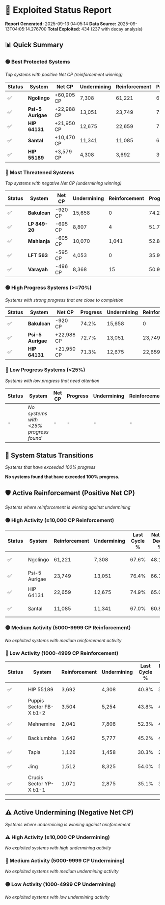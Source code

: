 # 🌟 Exploited Status Report

**Report Generated:** 2025-09-13 04:05:14
**Data Source:** 2025-09-13T04:05:14.276700
**Total Exploited:** 434 (237 with decay analysis)

## 📊 Quick Summary

### 🟢 **Best Protected Systems**
*Top systems with positive Net CP (reinforcement winning)*

| Status | System | Net CP | Undermining | Reinforcement | Progress |
|--------|--------|--------|-------------|---------------|----------|
| ✅ | **Ngolingo** | +60,905 CP | 7,308 | 61,221 | 65.5% |
| ✅ | **Psi-5 Aurigae** | +22,988 CP | 13,051 | 23,749 | 72.7% |
| ✅ | **HIP 64131** | +21,950 CP | 12,675 | 22,659 | 71.3% |
| ✅ | **Santal** | +10,470 CP | 11,341 | 11,085 | 63.8% |
| ✅ | **HIP 55189** | +3,579 CP | 4,308 | 3,692 | 39.6% |

### 🔴 **Most Threatened Systems**
*Top systems with negative Net CP (undermining winning)*

| Status | System | Net CP | Undermining | Reinforcement | Progress |
|--------|--------|--------|-------------|---------------|----------|
| ✅ | **Bakulcan** | -920 CP | 15,658 | 0 | 74.2% |
| ✅ | **LP 849-20** | -695 CP | 8,807 | 4 | 51.7% |
| ✅ | **Mahlanja** | -605 CP | 10,070 | 1,041 | 52.8% |
| ✅ | **LFT 563** | -595 CP | 4,053 | 0 | 35.9% |
| ✅ | **Varayah** | -496 CP | 8,368 | 15 | 50.9% |

### 🟢 **High Progress Systems (>=70%)**
*Systems with strong progress that are close to completion*

| Status | System | Net CP | Progress | Undermining | Reinforcement |
|--------|--------|--------|----------|-------------|---------------|
| ✅ | **Bakulcan** | -920 CP | 74.2% | 15,658 | 0 |
| ✅ | **Psi-5 Aurigae** | +22,988 CP | 72.7% | 13,051 | 23,749 |
| ✅ | **HIP 64131** | +21,950 CP | 71.3% | 12,675 | 22,659 |

### 🔴 **Low Progress Systems (<25%)**
*Systems with low progress that need attention*

| Status | System | Net CP | Progress | Undermining | Reinforcement |
|--------|--------|--------|----------|-------------|---------------|
| - | *No systems with <25% progress found* | - | - | - | - |
## 🔄 System Status Transitions
*Systems that have exceeded 100% progress*

**No systems found that have exceeded 100% progress.**

## 🛡️ Active Reinforcement (Positive Net CP)
*Systems where reinforcement is winning against undermining*

### 🟢 High Activity (≥10,000 CP Reinforcement)

| Status | System | Reinforcement | Undermining | Last Cycle % | Natural Decay % | Current Progress % | Current CP | Net CP | Activity |
|--------|--------|---------------|-------------|--------------|-----------------|-------------------|------------|--------|----------|
| ✅ | Ngolingo | 61,221 | 7,308 | 67.6% | 48.10% | 65.5% | 229,250 | +60,905 | 🟢 High Reinforcement |
| ✅ | Psi-5 Aurigae | 23,749 | 13,051 | 76.4% | 66.13% | 72.7% | 254,450 | +22,988 | 🟢 High Reinforcement |
| ✅ | HIP 64131 | 22,659 | 12,675 | 74.9% | 65.03% | 71.3% | 249,550 | +21,950 | 🟢 High Reinforcement |
| ✅ | Santal | 11,085 | 11,341 | 67.0% | 60.81% | 63.8% | 223,300 | +10,470 | 🟢 High Reinforcement |

### 🟡 Medium Activity (5000-9999 CP Reinforcement)

*No exploited systems with medium reinforcement activity*

### 🔴 Low Activity (1000-4999 CP Reinforcement)

| Status | System | Reinforcement | Undermining | Last Cycle % | Natural Decay % | Current Progress % | Current CP | Net CP | Activity |
|--------|--------|---------------|-------------|--------------|-----------------|-------------------|------------|--------|----------|
| ✅ | HIP 55189 | 3,692 | 4,308 | 40.8% | 38.58% | 39.6% | 138,600 | +3,579 | 🔵 Low Reinforcement |
| ✅ | Puppis Sector FB-X b1-2 | 3,504 | 5,254 | 43.8% | 41.37% | 42.3% | 148,050 | +3,264 | 🔵 Low Reinforcement |
| ✅ | Mehnemine | 2,041 | 7,808 | 52.3% | 49.62% | 50.1% | 175,350 | +1,673 | 🔵 Low Reinforcement |
| ✅ | Backlumbha | 1,642 | 5,777 | 45.2% | 43.10% | 43.5% | 152,250 | +1,389 | 🔵 Low Reinforcement |
| ✅ | Tapia | 1,126 | 1,458 | 30.3% | 29.55% | 29.9% | 104,650 | +1,211 | 🔵 Low Reinforcement |
| ✅ | Jing | 1,512 | 8,325 | 54.0% | 51.28% | 51.6% | 180,600 | +1,114 | 🔵 Low Reinforcement |
| ✅ | Crucis Sector YP-X b1-1 | 1,071 | 2,875 | 35.1% | 34.00% | 34.3% | 120,049 | +1,046 | 🔵 Low Reinforcement |


---

## ⚠️ Active Undermining (Negative Net CP)
*Systems where undermining is winning against reinforcement*

### ⚠️ High Activity (≥10,000 CP Undermining)

*No exploited systems with high undermining activity*

### 🔶 Medium Activity (5000-9999 CP Undermining)

*No exploited systems with medium undermining activity*

### 🟡 Low Activity (1000-4999 CP Undermining)

*No exploited systems with low undermining activity*
